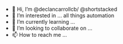 - 👋 Hi, I’m @declancarrollcb/ @shortstacked
- 👀 I’m interested in ... all things automation
- 🌱 I’m currently learning ... 
- 💞️ I’m looking to collaborate on ... 
- 📫 How to reach me ...

<!---
declancarrollcb/declancarrollcb is a ✨ special ✨ repository because its `README.md` (this file) appears on your GitHub profile.
You can click the Preview link to take a look at your changes.
--->
